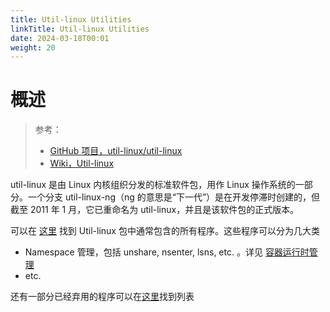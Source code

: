 ```yaml
---
title: Util-linux Utilities
linkTitle: Util-linux Utilities
date: 2024-03-18T00:01
weight: 20
---
```


# 概述

> 参考：
>
> - [GitHub 项目，util-linux/util-linux](https://github.com/util-linux/util-linux)
> - [Wiki，Util-linux](https://en.wikipedia.org/wiki/Util-linux)

util-linux 是由 Linux 内核组织分发的标准软件包，用作 Linux 操作系统的一部分。一个分支 util-linux-ng（ng 的意思是“下一代”）是在开发停滞时创建的，但截至 2011 年 1 月，它已重命名为 util-linux，并且是该软件包的正式版本。

可以在 [这里](https://en.wikipedia.org/wiki/Util-linux#Included) 找到 Util-linux 包中通常包含的所有程序。这些程序可以分为几大类

- Namespace 管理，包括 unshare, nsenter, lsns, etc. 。详见 [容器运行时管理](docs/10.云原生/Containerization%20implementation/容器管理/容器运行时管理/容器运行时管理.md)
- etc.

还有一部分已经弃用的程序可以在[这里](https://en.wikipedia.org/wiki/Util-linux#Removed)找到列表